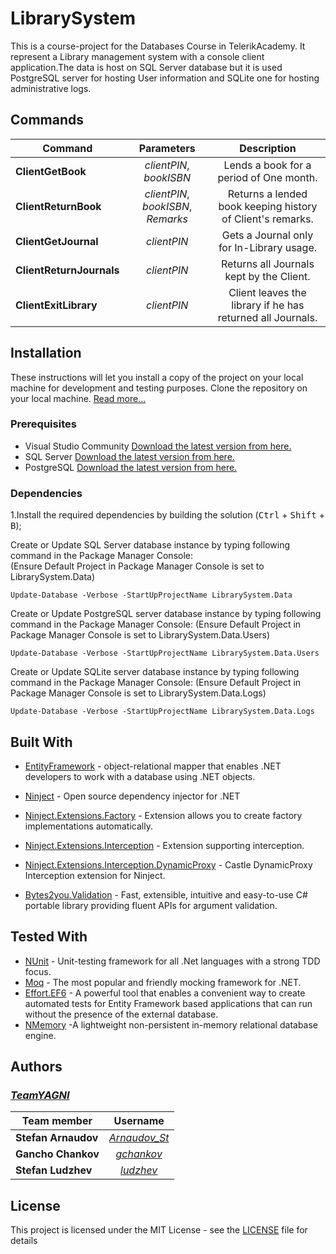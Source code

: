 # LibrarySystem

This is a course-project for the Databases Course in TelerikAcademy. It represent a Library management system with a console
client application.The data is host on SQL Server database but it is used PostgreSQL server for hosting User information and
SQLite one for hosting administrative logs.

## Commands

| Command         | Parameters  | Description |
| -------------       | :--------:   | :----------------: |
| **ClientGetBook** | *clientPIN*, *bookISBN* | Lends a book for a period of One month. |
| **ClientReturnBook**  | *clientPIN*, *bookISBN*, *Remarks* | Returns a lended book keeping history of Client's remarks.|
| **ClientGetJournal**  | *clientPIN* | Gets a Journal only for In-Library usage.|
| **ClientReturnJournals**  | *clientPIN* | Returns all Journals kept by the Client. |
| **ClientExitLibrary**  | *clientPIN* | Client leaves the library if he has returned all Journals. |


## Installation

These instructions will let you install a copy of the project on your local machine for development and testing purposes.
Clone the repository on your local machine. [Read more...](https://help.github.com/articles/cloning-a-repository/)

### Prerequisites

 - Visual Studio Community  [Download the latest version from here.](https://www.visualstudio.com/thank-you-downloading-visual-studio/?sku=Community&rel=15)
 - SQL Server [Download the latest version from here.](https://www.microsoft.com/en-in/sql-server/sql-server-downloads)
 - PostgreSQL [Download the latest version from here.](https://www.postgresql.org/download/)

### Dependencies

1.Install the required dependencies by building the solution (<kbd>Ctrl</kbd> + <kbd>Shift</kbd> + <kbd>B</kbd>);

Create or Update SQL Server database instance by typing following command in the Package Manager Console:	
(Ensure Default Project in Package Manager Console is set to LibrarySystem.Data)
```
Update-Database -Verbose -StartUpProjectName LibrarySystem.Data
```

Create or Update PostgreSQL server database instance by typing following command in the Package Manager Console:
(Ensure Default Project in Package Manager Console is set to LibrarySystem.Data.Users)
```
Update-Database -Verbose -StartUpProjectName LibrarySystem.Data.Users
```

Create or Update SQLite server database instance by typing following command in the Package Manager Console:
(Ensure Default Project in Package Manager Console is set to LibrarySystem.Data.Logs)
```
Update-Database -Verbose -StartUpProjectName LibrarySystem.Data.Logs
```
## Built With

* [EntityFramework](https://docs.microsoft.com/en-us/ef/) - object-relational mapper that enables .NET developers to work with a database using .NET objects.

* [Ninject](http://www.ninject.org/) - Open source dependency injector for .NET
* [Ninject.Extensions.Factory](https://github.com/ninject/Ninject.Extensions.Factory/wiki) - Extension allows you to create factory implementations automatically.
* [Ninject.Extensions.Interception](https://github.com/ninject/Ninject.Extensions.Interception/wiki) - Extension supporting interception.
* [Ninject.Extensions.Interception.DynamicProxy](https://www.nuget.org/packages/Ninject.Extensions.Interception.DynamicProxy/) - Castle DynamicProxy Interception extension for Ninject.

* [Bytes2you.Validation](https://github.com/veskokolev/Bytes2you.Validation) - Fast, extensible, intuitive and easy-to-use C# portable library providing fluent APIs for argument validation.

## Tested With

* [NUnit](https://www.nunit.org/) - Unit-testing framework for all .Net languages with a strong TDD focus.
* [Moq](https://github.com/moq/moq4/wiki) - The most popular and friendly mocking framework for .NET.
* [Effort.EF6](https://github.com/tamasflamich/effort) - A powerful tool that enables a convenient way to create automated tests for Entity Framework based applications that can run without the presence of the external database.
* [NMemory](https://github.com/tamasflamich/nmemory) -A lightweight non-persistent in-memory relational database engine.

## Authors

### [***TeamYAGNI***](https://github.com/TeamYAGNI)
| Team member         | Username     |
| -------------       | :--------:   |
| **Stefan Arnaudov** | [*Arnaudov_St*](http://telerikacademy.com/Users/Arnaudov_St)  |
| **Gancho Chankov**  | [*gchankov*](http://telerikacademy.com/Users/gchankov)     |
| **Stefan Ludzhev**  | [*ludzhev*](https://github.com/ludzhev)      |

## License

This project is licensed under the MIT License - see the [LICENSE](LICENSE) file for details
